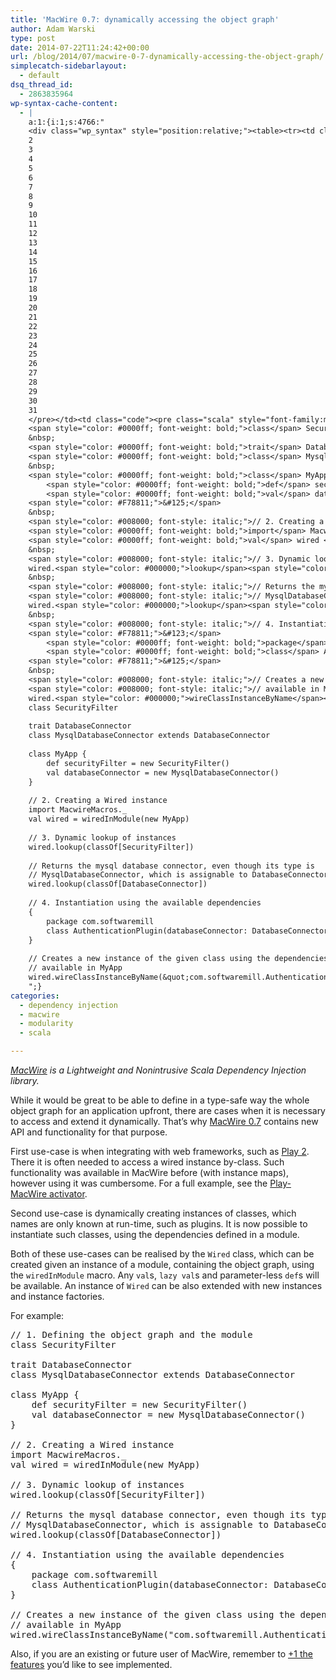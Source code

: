 ```yaml
---
title: 'MacWire 0.7: dynamically accessing the object graph'
author: Adam Warski
type: post
date: 2014-07-22T11:24:42+00:00
url: /blog/2014/07/macwire-0-7-dynamically-accessing-the-object-graph/
simplecatch-sidebarlayout:
  - default
dsq_thread_id:
  - 2863835964
wp-syntax-cache-content:
  - |
    a:1:{i:1;s:4766:"
    <div class="wp_syntax" style="position:relative;"><table><tr><td class="line_numbers"><pre>1
    2
    3
    4
    5
    6
    7
    8
    9
    10
    11
    12
    13
    14
    15
    16
    17
    18
    19
    20
    21
    22
    23
    24
    25
    26
    27
    28
    29
    30
    31
    </pre></td><td class="code"><pre class="scala" style="font-family:monospace;"><span style="color: #008000; font-style: italic;">// 1. Defining the object graph and the module</span>
    <span style="color: #0000ff; font-weight: bold;">class</span> SecurityFilter
    &nbsp;
    <span style="color: #0000ff; font-weight: bold;">trait</span> DatabaseConnector
    <span style="color: #0000ff; font-weight: bold;">class</span> MysqlDatabaseConnector <span style="color: #0000ff; font-weight: bold;">extends</span> DatabaseConnector
    &nbsp;
    <span style="color: #0000ff; font-weight: bold;">class</span> MyApp <span style="color: #F78811;">&#123;</span>
        <span style="color: #0000ff; font-weight: bold;">def</span> securityFilter <span style="color: #000080;">=</span> <span style="color: #0000ff; font-weight: bold;">new</span> SecurityFilter<span style="color: #F78811;">&#40;</span><span style="color: #F78811;">&#41;</span>
        <span style="color: #0000ff; font-weight: bold;">val</span> databaseConnector <span style="color: #000080;">=</span> <span style="color: #0000ff; font-weight: bold;">new</span> MysqlDatabaseConnector<span style="color: #F78811;">&#40;</span><span style="color: #F78811;">&#41;</span>
    <span style="color: #F78811;">&#125;</span>
    &nbsp;
    <span style="color: #008000; font-style: italic;">// 2. Creating a Wired instance</span>
    <span style="color: #0000ff; font-weight: bold;">import</span> MacwireMacros.<span style="color: #000080;">_</span>
    <span style="color: #0000ff; font-weight: bold;">val</span> wired <span style="color: #000080;">=</span> wiredInModule<span style="color: #F78811;">&#40;</span><span style="color: #0000ff; font-weight: bold;">new</span> MyApp<span style="color: #F78811;">&#41;</span>
    &nbsp;
    <span style="color: #008000; font-style: italic;">// 3. Dynamic lookup of instances</span>
    wired.<span style="color: #000000;">lookup</span><span style="color: #F78811;">&#40;</span>classOf<span style="color: #F78811;">&#91;</span>SecurityFilter<span style="color: #F78811;">&#93;</span><span style="color: #F78811;">&#41;</span>
    &nbsp;
    <span style="color: #008000; font-style: italic;">// Returns the mysql database connector, even though its type is </span>
    <span style="color: #008000; font-style: italic;">// MysqlDatabaseConnector, which is assignable to DatabaseConnector.</span>
    wired.<span style="color: #000000;">lookup</span><span style="color: #F78811;">&#40;</span>classOf<span style="color: #F78811;">&#91;</span>DatabaseConnector<span style="color: #F78811;">&#93;</span><span style="color: #F78811;">&#41;</span>
    &nbsp;
    <span style="color: #008000; font-style: italic;">// 4. Instantiation using the available dependencies</span>
    <span style="color: #F78811;">&#123;</span>
        <span style="color: #0000ff; font-weight: bold;">package</span> com.<span style="color: #000000;">softwaremill</span>
        <span style="color: #0000ff; font-weight: bold;">class</span> AuthenticationPlugin<span style="color: #F78811;">&#40;</span>databaseConnector<span style="color: #000080;">:</span> DatabaseConnector<span style="color: #F78811;">&#41;</span>
    <span style="color: #F78811;">&#125;</span>
    &nbsp;
    <span style="color: #008000; font-style: italic;">// Creates a new instance of the given class using the dependencies </span>
    <span style="color: #008000; font-style: italic;">// available in MyApp</span>
    wired.<span style="color: #000000;">wireClassInstanceByName</span><span style="color: #F78811;">&#40;</span><span style="color: #6666FF;">&quot;com.softwaremill.AuthenticationPlugin&quot;</span><span style="color: #F78811;">&#41;</span></pre></td></tr></table><p class="theCode" style="display:none;">// 1. Defining the object graph and the module
    class SecurityFilter
    
    trait DatabaseConnector
    class MysqlDatabaseConnector extends DatabaseConnector
    
    class MyApp {
        def securityFilter = new SecurityFilter()
        val databaseConnector = new MysqlDatabaseConnector()
    }
    
    // 2. Creating a Wired instance
    import MacwireMacros._
    val wired = wiredInModule(new MyApp)
    
    // 3. Dynamic lookup of instances
    wired.lookup(classOf[SecurityFilter])
    
    // Returns the mysql database connector, even though its type is 
    // MysqlDatabaseConnector, which is assignable to DatabaseConnector.
    wired.lookup(classOf[DatabaseConnector])
    
    // 4. Instantiation using the available dependencies
    {
        package com.softwaremill
        class AuthenticationPlugin(databaseConnector: DatabaseConnector)
    }
    
    // Creates a new instance of the given class using the dependencies 
    // available in MyApp
    wired.wireClassInstanceByName(&quot;com.softwaremill.AuthenticationPlugin&quot;)</p></div>
    ";}
categories:
  - dependency injection
  - macwire
  - modularity
  - scala

---
```

_[MacWire][1] is a Lightweight and Nonintrusive Scala Dependency Injection library._

While it would be great to be able to define in a type-safe way the whole object graph for an application upfront, there are cases when it is necessary to access and extend it dynamically. That’s why [MacWire 0.7][1] contains new API and functionality for that purpose.

First use-case is when integrating with web frameworks, such as [Play 2][2]. There it is often needed to access a wired instance by-class. Such functionality was available in MacWire before (with instance maps), however using it was cumbersome. For a full example, see the [Play-MacWire activator][3].

Second use-case is dynamically creating instances of classes, which names are only known at run-time, such as plugins. It is now possible to instantiate such classes, using the dependencies defined in a module.

Both of these use-cases can be realised by the `Wired` class, which can be created given an instance of a module, containing the object graph, using the `wiredInModule` macro. Any `val`s, `lazy val`s and parameter-less `def`s will be available. An instance of `Wired` can be also extended with new instances and instance factories.

For example:

<pre lang="scala" line="1">// 1. Defining the object graph and the module
class SecurityFilter

trait DatabaseConnector
class MysqlDatabaseConnector extends DatabaseConnector

class MyApp {
    def securityFilter = new SecurityFilter()
    val databaseConnector = new MysqlDatabaseConnector()
}

// 2. Creating a Wired instance
import MacwireMacros._
val wired = wiredInModule(new MyApp)

// 3. Dynamic lookup of instances
wired.lookup(classOf[SecurityFilter])

// Returns the mysql database connector, even though its type is 
// MysqlDatabaseConnector, which is assignable to DatabaseConnector.
wired.lookup(classOf[DatabaseConnector])

// 4. Instantiation using the available dependencies
{
    package com.softwaremill
    class AuthenticationPlugin(databaseConnector: DatabaseConnector)
}

// Creates a new instance of the given class using the dependencies 
// available in MyApp
wired.wireClassInstanceByName("com.softwaremill.AuthenticationPlugin")
</pre>

Also, if you are an existing or future user of MacWire, remember to [+1 the features][4] you’d like to see implemented.

 [1]: https://github.com/adamw/macwire
 [2]: http://www.playframework.com/
 [3]: http://typesafe.com/activator/template/macwire-activator
 [4]: https://github.com/adamw/macwire#future-development---vote
